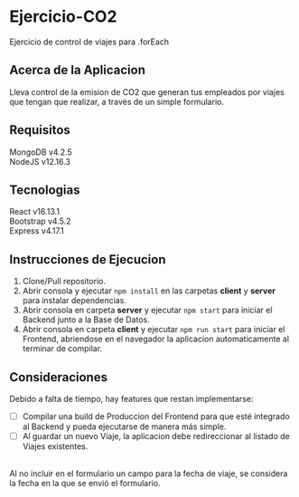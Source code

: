 # Ejercicio-CO2
Ejercicio de control de viajes para .forEach

## Acerca de la Aplicacion
Lleva control de la emision de CO2 que generan tus empleados por viajes que tengan que realizar, a través de un simple formulario.

## Requisitos
MongoDB v4.2.5<br>
NodeJS v12.16.3

## Tecnologias
React v16.13.1<br>
Bootstrap v4.5.2<br>
Express v4.17.1

## Instrucciones de Ejecucion
1. Clone/Pull repositorio.
1. Abrir consola y ejecutar `npm install` en las carpetas **client** y **server** para instalar dependencias.
1. Abrir consola en carpeta **server** y ejecutar `npm start` para iniciar el Backend junto a la Base de Datos.
1. Abrir consola en carpeta **client** y ejecutar `npm run start` para iniciar el Frontend, abriendose en el navegador la aplicacion automaticamente al terminar de compilar.

## Consideraciones
Debido a falta de tiempo, hay features que restan implementarse:
- [ ] Compilar una build de Produccion del Frontend para que esté integrado al Backend y pueda ejecutarse de manera más simple.
- [ ] Al guardar un nuevo Viaje, la aplicacion debe redireccionar al listado de Viajes existentes.
<br>
Al no incluir en el formulario un campo para la fecha de viaje, se considera la fecha en la que se envió el formulario.
